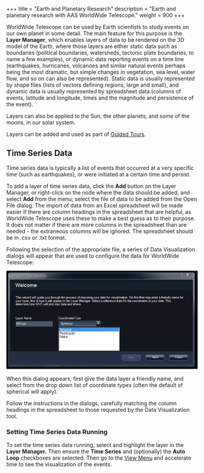 +++
title = "Earth and Planetary Research"
description = "Earth and planetary research with AAS WorldWide Telescope."
weight = 900
+++

WorldWide Telescope can be used by Earth scientists to study events on our own
planet in some detail. The main feature for this purpose is the **Layer
Manager**, which enables layers of data to be rendered on the 3D model of the
Earth, where those layers are either static data such as boundaries (political
boundaries, watersheds, tectonic plate boundaries, to name a few examples), or
dynamic data reporting events on a time line (earthquakes, hurricanes,
volcanoes and similar natural events perhaps being the most dramatic, but
simple changes in vegetation, sea level, water flow, and so on can also be
represented). Static data is usually represented by shape files (lists of
vectors defining regions, large and small), and dynamic data is usually
represented by spreadsheet data (columns of events, latitude and longitude,
times and the magnitude and persistence of the event).

Layers can also be applied to the Sun, the other planets, and some of the
moons, in our solar system.

Layers can be added and used as part of [Guided Tours](#GuidedTours).


## Time Series Data

Time series data is typically a list of events that occurred at a very
specific time (such as earthquakes), or were initiated at a certain time and
persist.

To add a layer of time series data, click the **Add** button on the Layer
Manager, or right-click on the node where the data should be added, and select
**Add** from the menu; select the file of data to be added from the Open File
dialog. The import of data from an Excel spreadsheet will be made easier if
there are column headings in the spreadsheet that are helpful, as WorldWide
Telescope uses these to make a best guess as to their purpose. It does not
matter if there are more columns in the spreadsheet than are needed - the
extraneous columns will be ignored. The spreadsheet should be in .csv or .txt
format.

Following the selection of the appropriate file, a series of Data
Visualization dialogs will appear that are used to configure the data for
WorldWide Telescope:

![](EarthResearch_spreadsheetproperties.jpg)

When this dialog appears, first give the data layer a friendly name, and
select from the drop down list of coordinate types (often the default of
spherical will apply).

Follow the instructions in the dialogs, carefully matching the column headings
in the spreadsheet to those requested by the Data Visualization tool.

### Setting Time Series Data Running

To set the time series data running, select and highlight the layer in the
**Layer Manager.** Then ensure the **Time Series** and (optionally) the **Auto
Loop** checkboxes are selected. Then go to the [View Menu](#TheViewMenu) and
accelerate time to see the visualization of the events.
